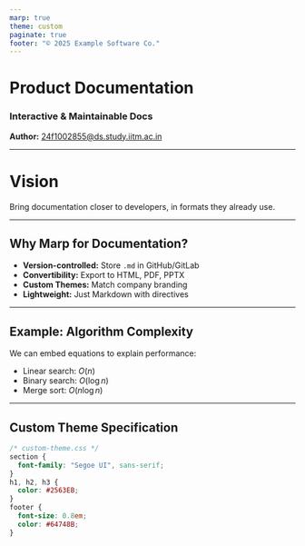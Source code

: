 ```yaml
---
marp: true
theme: custom
paginate: true
footer: "© 2025 Example Software Co."
---
```


<!-- _class: lead -->
<!-- _backgroundColor: #1E293B -->
<!-- _color: white -->

# Product Documentation  
### Interactive & Maintainable Docs

**Author:** 24f1002855@ds.study.iitm.ac.in

---

<!-- _class: lead -->
<!-- _backgroundImage: url('https://picsum.photos/1200/800?grayscale') -->
<!-- _backgroundSize: cover -->
<!-- _color: white -->
<!-- _opacity: 0.8 -->

# Vision  
Bring documentation closer to developers, in formats they already use.

---

## Why Marp for Documentation?

- **Version-controlled:** Store `.md` in GitHub/GitLab  
- **Convertibility:** Export to HTML, PDF, PPTX  
- **Custom Themes:** Match company branding  
- **Lightweight:** Just Markdown with directives  

---

## Example: Algorithm Complexity

We can embed equations to explain performance:

- Linear search: $O(n)$  
- Binary search: $O(\log n)$  
- Merge sort: $O(n \log n)$  

---

## Custom Theme Specification

```css
/* custom-theme.css */
section {
  font-family: "Segoe UI", sans-serif;
}
h1, h2, h3 {
  color: #2563EB;
}
footer {
  font-size: 0.8em;
  color: #64748B;
}

